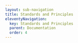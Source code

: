 ```yaml
---
layout: sub-navigation
title: Standards and Principles
eleventyNavigation:
  key: Standards and Principles
  parent: Documentation
  order: 4
---
```

